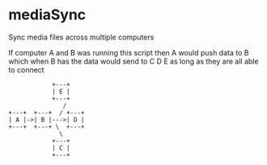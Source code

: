 mediaSync
=========

Sync media files across multiple computers

If computer A and B was running this script then A would push data to B
which when B has the data would send to C D E
as long as they are all able to connect

        		+---+
        		| E |
        		+---+
        	       /
	+---+  +---+  / +---+
	| A |->| B |--->| D |
	+---+  +---+ \  +---+
        	      \
        		+---+
        		| C |
        		+---+
